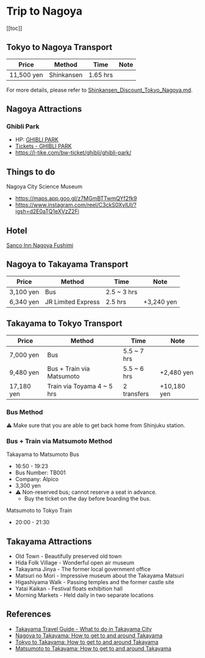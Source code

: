 # Trip to Nagoya

[[toc]]


## Tokyo to Nagoya Transport

| Price      | Method     | Time     | Note |
| ---------- | ---------- | -------- | ---- |
| 11,500 yen | Shinkansen | 1.65 hrs |      |

For more details, please refer to [Shinkansen_Discount_Tokyo_Nagoya.md](../bullet-train-shinkansen/shinkansen-tokyo-nagoya.md).


## Nagoya Attractions


### Ghibli Park

* HP: [GHIBLI PARK](https://ghibli-park.jp/en/)
* [Tickets - GHIBLI PARK](https://ghibli-park.jp/en/ticket/)
* <https://l-tike.com/bw-ticket/ghibli/ghibli-park/>


## Things to do

Nagoya City Science Museum
* <https://maps.app.goo.gl/z7MGmBTTwmQYf2fk9>
* <https://www.instagram.com/reel/C3ckS0XylUI/?igsh=d2E0aTQ1eXVzZ2Fi>


## Hotel

[Sanco Inn Nagoya Fushimi](https://maps.app.goo.gl/gU92PazMjTTagJx47)


## Nagoya to Takayama Transport

| Price     | Method             | Time        | Note       |
| --------- | ------------------ | ----------- | ---------- |
| 3,100 yen | Bus                | 2.5 ~ 3 hrs |            |
| 6,340 yen | JR Limited Express | 2.5 hrs     | +3,240 yen |


## Takayama to Tokyo Transport

| Price      | Method                     | Time        | Note        |
| ---------- | -------------------------- | ----------- | ----------- |
| 7,000 yen  | Bus                        | 5.5 ~ 7 hrs |             |
| 9,480 yen  | Bus + Train via Matsumoto  | 5.5 ~ 6 hrs | +2,480 yen  |
| 17,180 yen | Train via Toyama 4 ~ 5 hrs | 2 transfers | +10,180 yen |


### Bus Method

⚠️ Make sure that you are able to get back home from Shinjuku station.


### Bus + Train via Matsumoto Method

Takayama to Matsumoto Bus
* 16:50 - 19:23
* Bus Number: TB001
* Company: Alpico
* 3,300 yen
* ⚠️ Non-reserved bus; cannot reserve a seat in advance.
  * Buy the ticket on the day before boarding the bus.

Matsumoto to Tokyo Train
* 20:00 - 21:30


## Takayama Attractions

* Old Town - Beautifully preserved old town
* Hida Folk Village - Wonderful open air museum
* Takayama Jinya - The former local government office
* Matsuri no Mori - Impressive museum about the Takayama Matsuri
* Higashiyama Walk - Passing temples and the former castle site
* Yatai Kaikan - Festival floats exhibition hall
* Morning Markets - Held daily in two separate locations


## References

* [Takayama Travel Guide - What to do in Takayama City](https://www.japan-guide.com/e/e5900.html)
* [Nagoya to Takayama: How to get to and around Takayama](https://www.japan-guide.com/e/e5908.html?aFROM=2155_5900)
* [Tokyo to Takayama: How to get to and around Takayama](https://www.japan-guide.com/e/e5908.html?aFROM=2164_5900)
* [Matsumoto to Takayama: How to get to and around Takayama](https://www.japan-guide.com/e/e5908.html?aFROM=5900_6050)
